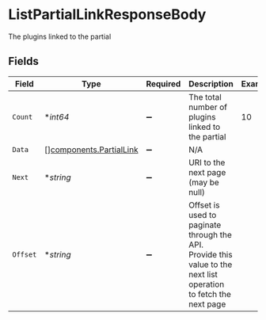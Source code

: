 # ListPartialLinkResponseBody

The plugins linked to the partial


## Fields

| Field                                                                                                            | Type                                                                                                             | Required                                                                                                         | Description                                                                                                      | Example                                                                                                          |
| ---------------------------------------------------------------------------------------------------------------- | ---------------------------------------------------------------------------------------------------------------- | ---------------------------------------------------------------------------------------------------------------- | ---------------------------------------------------------------------------------------------------------------- | ---------------------------------------------------------------------------------------------------------------- |
| `Count`                                                                                                          | **int64*                                                                                                         | :heavy_minus_sign:                                                                                               | The total number of plugins linked to the partial                                                                | 10                                                                                                               |
| `Data`                                                                                                           | [][components.PartialLink](../../models/components/partiallink.md)                                               | :heavy_minus_sign:                                                                                               | N/A                                                                                                              |                                                                                                                  |
| `Next`                                                                                                           | **string*                                                                                                        | :heavy_minus_sign:                                                                                               | URI to the next page (may be null)                                                                               |                                                                                                                  |
| `Offset`                                                                                                         | **string*                                                                                                        | :heavy_minus_sign:                                                                                               | Offset is used to paginate through the API. Provide this value to the next list operation to fetch the next page |                                                                                                                  |